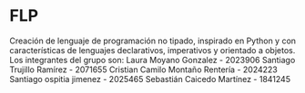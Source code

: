 # FLP
Creación de lenguaje de programación no tipado, inspirado en Python y con características de lenguajes declarativos, imperativos y orientado a objetos. 
Los integrantes del grupo son: 
Laura Moyano Gonzalez - 2023906
Santiago Trujillo Ramírez - 2071655
Cristian Camilo Montaño Rentería - 2024223
Santiago ospitia jimenez - 2025465
Sebastián Caicedo Martínez - 1841245
